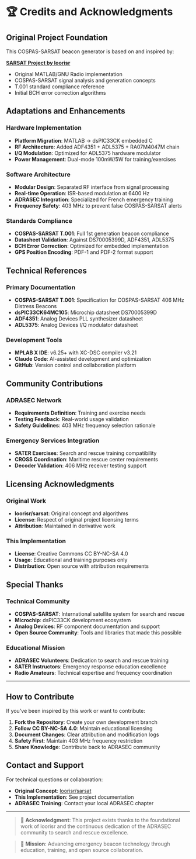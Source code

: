 # 🏆 Credits and Acknowledgments

## Original Project Foundation

This COSPAS-SARSAT beacon generator is based on and inspired by:

**[SARSAT Project by loorisr](https://github.com/loorisr/sarsat)**
- Original MATLAB/GNU Radio implementation
- COSPAS-SARSAT signal analysis and generation concepts
- T.001 standard compliance reference
- Initial BCH error correction algorithms

## Adaptations and Enhancements

### Hardware Implementation
- **Platform Migration**: MATLAB → dsPIC33CK embedded C
- **RF Architecture**: Added ADF4351 + ADL5375 + RA07M4047M chain
- **I/Q Modulation**: Optimized for ADL5375 hardware modulator
- **Power Management**: Dual-mode 100mW/5W for training/exercises

### Software Architecture
- **Modular Design**: Separated RF interface from signal processing
- **Real-time Operation**: ISR-based modulation at 6400 Hz
- **ADRASEC Integration**: Specialized for French emergency training
- **Frequency Safety**: 403 MHz to prevent false COSPAS-SARSAT alerts

### Standards Compliance
- **COSPAS-SARSAT T.001**: Full 1st generation beacon compliance
- **Datasheet Validation**: Against DS70005399D, ADF4351, ADL5375
- **BCH Error Correction**: Optimized for embedded implementation
- **GPS Position Encoding**: PDF-1 and PDF-2 format support

## Technical References

### Primary Documentation
- **COSPAS-SARSAT T.001**: Specification for COSPAS-SARSAT 406 MHz Distress Beacons
- **dsPIC33CK64MC105**: Microchip datasheet DS70005399D
- **ADF4351**: Analog Devices PLL synthesizer datasheet
- **ADL5375**: Analog Devices I/Q modulator datasheet

### Development Tools
- **MPLAB X IDE**: v6.25+ with XC-DSC compiler v3.21
- **Claude Code**: AI-assisted development and optimization
- **GitHub**: Version control and collaboration platform

## Community Contributions

### ADRASEC Network
- **Requirements Definition**: Training and exercise needs
- **Testing Feedback**: Real-world usage validation
- **Safety Guidelines**: 403 MHz frequency selection rationale

### Emergency Services Integration
- **SATER Exercises**: Search and rescue training compatibility
- **CROSS Coordination**: Maritime rescue center requirements
- **Decoder Validation**: 406 MHz receiver testing support

## Licensing Acknowledgments

### Original Work
- **loorisr/sarsat**: Original concept and algorithms
- **License**: Respect of original project licensing terms
- **Attribution**: Maintained in derivative work

### This Implementation
- **License**: Creative Commons CC BY-NC-SA 4.0
- **Usage**: Educational and training purposes only
- **Distribution**: Open source with attribution requirements

## Special Thanks

### Technical Community
- **COSPAS-SARSAT**: International satellite system for search and rescue
- **Microchip**: dsPIC33CK development ecosystem
- **Analog Devices**: RF component documentation and support
- **Open Source Community**: Tools and libraries that made this possible

### Educational Mission
- **ADRASEC Volunteers**: Dedication to search and rescue training
- **SATER Instructors**: Emergency response education excellence
- **Radio Amateurs**: Technical expertise and frequency coordination

---

## How to Contribute

If you've been inspired by this work or want to contribute:

1. **Fork the Repository**: Create your own development branch
2. **Follow CC BY-NC-SA 4.0**: Maintain educational licensing
3. **Document Changes**: Clear attribution and modification logs
4. **Safety First**: Maintain 403 MHz frequency restriction
5. **Share Knowledge**: Contribute back to ADRASEC community

## Contact and Support

For technical questions or collaboration:
- **Original Concept**: [loorisr/sarsat](https://github.com/loorisr/sarsat)
- **This Implementation**: See project documentation
- **ADRASEC Training**: Contact your local ADRASEC chapter

---

> 🙏 **Acknowledgment**: This project exists thanks to the foundational work of loorisr and the continuous dedication of the ADRASEC community to search and rescue excellence.

> 🎯 **Mission**: Advancing emergency beacon technology through education, training, and open source collaboration.
